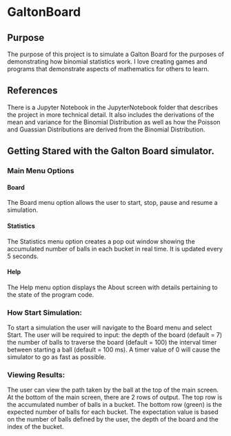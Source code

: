 # GaltonBoard
## Purpose
The purpose of this project is to simulate a Galton Board for the purposes of demonstrating
how binomial statistics work.  I love creating games and programs that demonstrate aspects
of mathematics for others to learn.
## References
There is a Jupyter Notebook in the JupyterNotebook folder that describes the project in more
technical detail.  It also includes the derivations of the mean and variance for the Binomial
Distribution as well as how the Poisson and Guassian Distributions are derived from the 
Binomial Distribution.
## Getting Stared with the Galton Board simulator.
### Main Menu Options
#### Board
The Board menu option allows the user to start, stop, pause and resume a simulation.
#### Statistics
The Statistics menu option creates a pop out window showing the accumulated number of balls in each bucket in real time.  It is updated every 5 seconds.
#### Help
The Help menu option displays the About screen with details pertaining to the state of the program code.
### How Start Simulation:
To start a simulation the user will navigate to the Board menu and select Start.
The user will be required to input: 
the depth of the board (default = 7)
the number of balls to traverse the board (default = 100)
the interval timer between starting a ball (default = 100 ms).  A timer value of 0 will cause the simulator to go as fast as possible.
### Viewing Results:
The user can view the path taken by the ball at the top of the main screen.  At the bottom of the main screen, there are 2 rows of output. 
The top row is the accumulated number of balls in a bucket.
The bottom row (green) is the expected number of balls for each bucket.
The expectation value is based on the number of balls defined by the user, the depth of the board and the index of the bucket.
